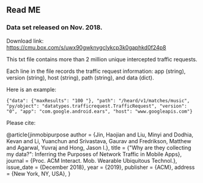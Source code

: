 ## Read ME

### Data set released on Nov. 2018.

Download link: https://cmu.box.com/s/uwx90gwknygclykcp3k0gaphkd0f24p8

This txt file contains more than 2 million unique intercepted traffic requests. 

Each line in the file records the traffic request information: app (string), version (string), host (string), path (string), and data (dict). 

Here is an example:

```
{"data": {"maxResults": "100 "}, "path": "/heard/v1/matches/music", "py/object": "datatypes.trafficrequest.TrafficRequest", "version": "0", "app": "com.google.android.ears", "host": "www.googleapis.com"}
```




Please cite: 

@article{jinmobipurpose
 author = {Jin, Haojian and Liu, Minyi and Dodhia, Kevan and Li, Yuanchun and Srivastava, Gaurav and Fredrikson, Matthew and Agarwal, Yuvraj and Hong, Jason I.},
 title = {"Why are they collecting my data?": Inferring the Purposes of Network Traffic in Mobile Apps},
 journal = {Proc. ACM Interact. Mob. Wearable Ubiquitous Technol.},
 issue_date = {December 2018},
 year = {2019},
 publisher = {ACM},
 address = {New York, NY, USA},
}